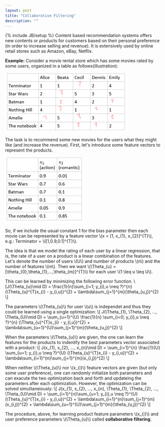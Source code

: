 ```yaml
---
layout: post
title: "Collaborative Filtering"
description: ""
---
```

{% include JB/setup %}
Content based recommendation systems offers new contents or products for customers based on their personal preference (in order to increase selling and revenue). It is extensively used by online retail stores such as Amazon, eBay, Netflix.

**Example:** Consider a movie rental store which has some movies rated by some users, organized in a table as follows(illustration):

![cf1](./images/cf1.png)

The task is to recommend some new movies for the users what they might like (and increase the revenue).
First, let's introduce some feature vectors to represent the products.

![cf2](./images/cf2.png)

So, if we include the usual constant 1 for the bias parameter then each movie can be represented by a feature vector \\(x = [1, x_{1}, x_{2}]^{T}\\), e.g.: Terminator = \\([1,0.9,0.1]^{T}\\).

The idea is that we model the rating of each user by a linear regression, that is, the rate of a user on a product is a linear combination of the features. Let's denote the number of users \\(U\\) and number of products \\(n\\) and the number of features \\(m\\). Then we want \\(\Theta_{u} = [\theta_{0},\theta_{1},...,\theta_{m}]^{T}\\) for each user \\(1 \leq u \leq U\\).

This can be learned by minimizing the following error function.
\\[J(\Theta_{u}\mid D) = \frac{1}{n}\sum_{i=1; y_{i},u \neq ?}^{n}(\Theta_{u}^{T}x_{i} - y_{i,u})^{2} + \lambda\sum_{j=1}^{m}(\theta_{u,j})^{2} \\]

The parameters \\(\Theta_{u}\\) for user \\(u\\) is independet and thus they could be learned using a single optimization:
\\[ J(\Theta_{1}, \Theta_{2}, ..., \Theta_{U}\mid D) = \sum_{u=1}^{U} \frac{1}{n} \sum_{i=0; y_{i},u \neq ?}^{n} (\Theta_{u}^{T}x_{i} - y_{i,u})^{2} + \lambda\sum_{u=1}^{U}\sum_{j=1}^{m}(\theta_{u,j})^{2}  \\]

When the parameters \\(\Theta_{u}\\) are given, the one can learn the features for the products to indentify the best parameters vector associated with a product:
\\[ J(x_{1}, x_{2}, ..., x_{n}\mid D) = \sum_{i=1}^{n} \frac{1}{U} \sum_{u=1; y_{i},u \neq ?}^{U} (\Theta_{u}^{T}x_{i} - y_{i,u})^{2} + \lambda\sum_{i=1}^{n}\sum_{j=1}^{m}(x_{i,j})^{2}  \\]

When neither \\(\Theta_{u}\\) nor \\(x_{i}\\) feature vectors are given (but only some user preference), one can randomly initialize both parameters and can exacute the two optimization back and forth and updateing the parameters after each optimization. However, the optimization can be solved simultaneiously:
\\[ J(x_{1}, x_{2}, ..., x_{n}, \Theta_{1}, \Theta_{2}, ..., \Theta_{U}\mid D) = \sum_{i=1}^{n}\sum_{u=1; y_{i},u \neq ?}^{U} (\Theta_{u}^{T}x_{i} - y_{i,u})^{2} + \lambda\sum_{i=1}^{n}\sum_{j=1}^{m}(x_{i,j})^{2} + \lambda\sum_{u=1}^{U}\sum_{j=1}^{m}(\theta_{u,j})^{2} \\]

The procedure, above, for learning product feature parameters \\(x_{i}\\) and user preference parameters \\(\Theta_{u}\\) called **collaborative filtering**. 